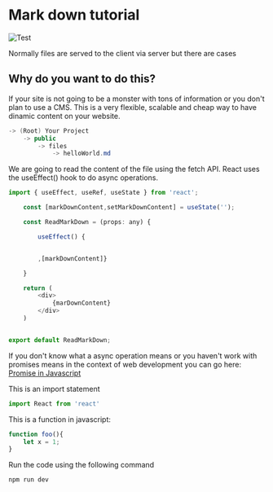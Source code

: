 # Mark down tutorial



<img class='blog-c' src='https://cdn-ak.f.st-hatena.com/images/fotolife/r/rifublog/20231102/20231102232849.png' alt='Test'>

Normally files are served to the client via server but there are cases 

## Why do you want to do this?

If your site is not going to be a monster with tons of information or you don't plan to use a CMS. This is a very flexible, scalable and cheap way to have dinamic content on your website.
 

```as
-> (Root) Your Project 
    -> public
        -> files
            -> helloWorld.md
```

We are going to read the content of the file using the fetch API. React uses the useEffect() hook to do async operations.


```js  
import { useEffect, useRef, useState } from 'react';

    const [markDownContent,setMarkDownContent] = useState('');

    const ReadMarkDown = (props: any) {

        useEffect() {


        ,[markDownContent]}

    }

    return (
        <div>
            {marDownContent}
        </div>
    )


export default ReadMarkDown;

```




If you don't know what a async operation means or you haven't work with promises means in the context of web development you can go here:
<a href="https://developer.mozilla.org/en-US/docs/Web/JavaScript/Guide/Using_promises/" target="_blank">Promise in Javascript</a>




This is an import statement
```js  
import React from 'react'
```


This is a function in javascript:
```js  
function foo(){
    let x = 1; 
}
```

Run the code using the following command

```bash
npm run dev
```



